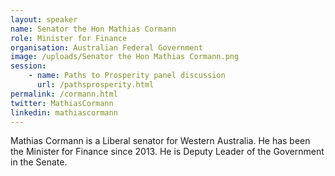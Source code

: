 ```yaml
---
layout: speaker
name: Senator the Hon Mathias Cormann
role: Minister for Finance
organisation: Australian Federal Government
image: /uploads/Senator the Hon Mathias Cormann.png
session:
    - name: Paths to Prosperity panel discussion
      url: /pathsprosperity.html
permalink: /cormann.html
twitter: MathiasCormann
linkedin: mathiascormann
---
```

Mathias Cormann is a Liberal senator for Western Australia. He has been the Minister for Finance since 2013. He is Deputy Leader of the Government in the Senate.
